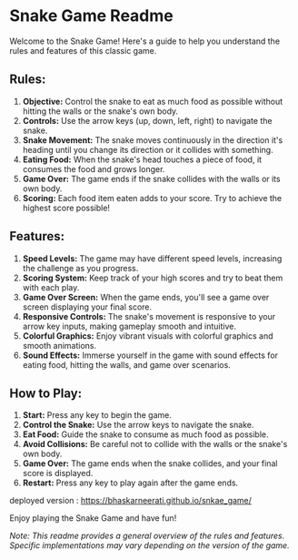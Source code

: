 # Snake Game Readme

Welcome to the Snake Game! Here's a guide to help you understand the rules and features of this classic game.

## Rules:
1. **Objective:** Control the snake to eat as much food as possible without hitting the walls or the snake's own body.
2. **Controls:** Use the arrow keys (up, down, left, right) to navigate the snake.
3. **Snake Movement:** The snake moves continuously in the direction it's heading until you change its direction or it collides with something.
4. **Eating Food:** When the snake's head touches a piece of food, it consumes the food and grows longer.
5. **Game Over:** The game ends if the snake collides with the walls or its own body.
6. **Scoring:** Each food item eaten adds to your score. Try to achieve the highest score possible!

## Features:
1. **Speed Levels:** The game may have different speed levels, increasing the challenge as you progress.
2. **Scoring System:** Keep track of your high scores and try to beat them with each play.
3. **Game Over Screen:** When the game ends, you'll see a game over screen displaying your final score.
4. **Responsive Controls:** The snake's movement is responsive to your arrow key inputs, making gameplay smooth and intuitive.
5. **Colorful Graphics:** Enjoy vibrant visuals with colorful graphics and smooth animations.
6. **Sound Effects:** Immerse yourself in the game with sound effects for eating food, hitting the walls, and game over scenarios.

## How to Play:
1. **Start:** Press any key to begin the game.
2. **Control the Snake:** Use the arrow keys to navigate the snake.
3. **Eat Food:** Guide the snake to consume as much food as possible.
4. **Avoid Collisions:** Be careful not to collide with the walls or the snake's own body.
5. **Game Over:** The game ends when the snake collides, and your final score is displayed.
6. **Restart:** Press any key to play again after the game ends.

deployed version : https://bhaskarneerati.github.io/snkae_game/

Enjoy playing the Snake Game and have fun!

*Note: This readme provides a general overview of the rules and features. Specific implementations may vary depending on the version of the game.*
